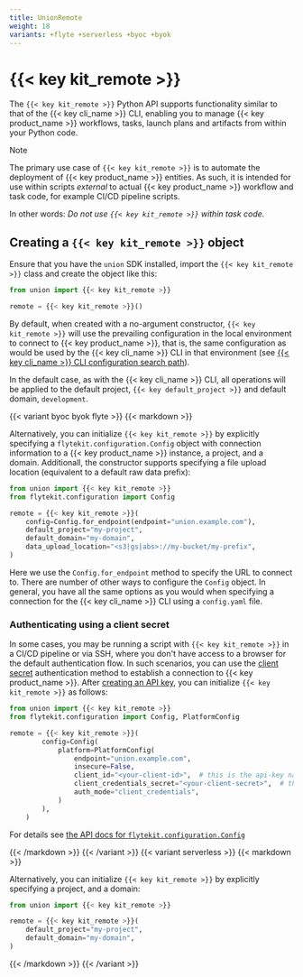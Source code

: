 ```yaml
---
title: UnionRemote
weight: 18
variants: +flyte +serverless +byoc +byok
---
```


# {{< key kit_remote >}}

The `{{< key kit_remote >}}` Python API supports functionality similar to that of the {{< key cli_name >}} CLI, enabling you to manage {{< key product_name >}} workflows, tasks, launch plans and artifacts from within your Python code.

> [!NOTE]
> The primary use case of `{{< key kit_remote >}}` is to automate the deployment of {{< key product_name >}} entities. As such, it is intended for use within scripts *external* to actual {{< key product_name >}} workflow and task code, for example CI/CD pipeline scripts.
>
> In other words: _Do not use `{{< key kit_remote >}}` within task code._

## Creating a `{{< key kit_remote >}}` object

Ensure that you have the `union` SDK installed, import the `{{< key kit_remote >}}` class and create the object like this:

```python
from union import {{< key kit_remote >}}

remote = {{< key kit_remote >}}()
```

By default, when created with a no-argument constructor, `{{< key kit_remote >}}` will use the prevailing configuration in the local environment to connect to {{< key product_name >}}, that is, the same configuration as would be used by the {{< key cli_name >}} CLI in that environment (see [{{< key cli_name >}} CLI configuration search path](../../../api-reference/union-cli.md#union-cli-configuration-search-path)).

In the default case, as with the {{< key cli_name >}} CLI, all operations will be applied to the default project, `{{< key default_project >}}` and default domain, `development`.

{{< variant byoc byok flyte >}}
{{< markdown >}}

Alternatively, you can initialize `{{< key kit_remote >}}` by explicitly specifying a `flytekit.configuration.Config` object with connection information to a {{< key product_name >}} instance, a project, and a domain. Additionall, the constructor supports specifying a file upload location (equivalent to a default raw data prefix):

```python
from union import {{< key kit_remote >}}
from flytekit.configuration import Config

remote = {{< key kit_remote >}}(
    config=Config.for_endpoint(endpoint="union.example.com"),
    default_project="my-project",
    default_domain="my-domain",
    data_upload_location="<s3|gs|abs>://my-bucket/my-prefix",
)
```

Here we use the `Config.for_endpoint` method to specify the URL to connect to.
There are number of other ways to configure the `Config` object.
In general, you have all the same options as you would when specifying a connection for the {{< key cli_name >}} CLI using a `config.yaml` file.

### Authenticating using a client secret

In some cases, you may be running a script with `{{< key kit_remote >}}` in a CI/CD pipeline or via SSH, where you don't have access to a browser for the default authentication flow. In such scenarios, you can use the [client secret](../../administration/cli-authentication-types.md#clientsecret) authentication method to establish a connection to {{< key product_name >}}. After [creating an API key](../managing-api-keys.md), you can initialize `{{< key kit_remote >}}` as follows:

```python
from union import {{< key kit_remote >}}
from flytekit.configuration import Config, PlatformConfig

remote = {{< key kit_remote >}}(
        config=Config(
            platform=PlatformConfig(
                endpoint="union.example.com",
                insecure=False,
                client_id="<your-client-id>",  # this is the api-key name
                client_credentials_secret="<your-client-secret>",  # this is the api-key
                auth_mode="client_credentials",
            )
        ),
    )
```


For details see [the API docs for `flytekit.configuration.Config`](../../../api-reference/union-sdk/configuration/_index.md)

{{< /markdown >}}
{{< /variant >}}
{{< variant serverless >}}
{{< markdown >}}

Alternatively, you can initialize `{{< key kit_remote >}}` by explicitly specifying a project, and a domain:

```python
from union import {{< key kit_remote >}}

remote = {{< key kit_remote >}}(
    default_project="my-project",
    default_domain="my-domain",
)
```

{{< /markdown >}}
{{< /variant >}}

